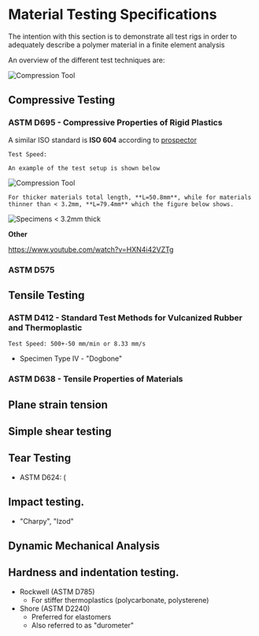 # Material Testing Specifications
The intention with this section is to demonstrate all test rigs in order to adequately describe a polymer material 
in a finite element analysis

An overview of the different test techniques are:

![Compression Tool](../../figures/chyperelast-def-modes-nls.png)

## Compressive Testing

### ASTM D695 - Compressive Properties of Rigid Plastics
A similar ISO standard is **ISO 604** according to [prospector](https://materials.ulprospector.com/en/propertyhelp/doc?pid=600)

    Test Speed:

    An example of the test setup is shown below   
![Compression Tool](../../figures/ASTM_D695_compression_tool.png)

    For thicker materials total length, **L=50.8mm**, while for materials 
    thinner than < 3.2mm, **L=79.4mm** which the figure below shows. 

![Specimens < 3.2mm thick](../../figures/ASTM_D695_specimen.png)

**Other**

https://www.youtube.com/watch?v=HXN4i42VZTg
    
### ASTM D575  


## Tensile Testing 
### ASTM D412 - Standard Test Methods for Vulcanized Rubber and Thermoplastic
    Test Speed: 500+-50 mm/min or 8.33 mm/s
* Specimen Type IV - "Dogbone"

### ASTM D638 - Tensile Properties of Materials

## Plane strain tension
## Simple shear testing
## Tear Testing
* ASTM D624: (
## Impact testing. 
* "Charpy", "Izod"
## Dynamic Mechanical Analysis
## Hardness and indentation testing.
* Rockwell (ASTM D785)
    * For stiffer thermoplastics (polycarbonate, polysterene)
* Shore (ASTM D2240)
    * Preferred for elastomers
    * Also referred to as "durometer"
       